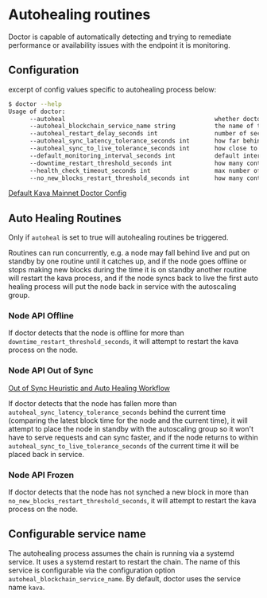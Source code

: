 # Autohealing routines

Doctor is capable of automatically detecting and trying to remediate performance or availability issues with the endpoint it is monitoring.

## Configuration

excerpt of config values specific to autohealing process below:

```bash
$ doctor --help
Usage of doctor:
      --autoheal                                          whether doctor should take active measures to attempt to heal the kava process (e.g. place on standby if it falls significantly behind live)
      --autoheal_blockchain_service_name string           the name of the systemd service running the blockchain. this is the service that gets restarted in the autoheal process (default "kava")
      --autoheal_restart_delay_seconds int                number of seconds autohealing routines will wait to restart the endpoint, effective from the last time it was restarted and over riding the values downtime_restart_threshold_seconds no_new_blocks_restart_threshold_seconds (default 2700)
      --autoheal_sync_latency_tolerance_seconds int       how far behind live the node is allowed to fall before autohealing actions are attempted (default 120)
      --autoheal_sync_to_live_tolerance_seconds int       how close to the current time the node must resync to before being considered in sync again (default 12)
      --default_monitoring_interval_seconds int           default interval doctor will use for the various monitoring routines (default 5)
      --downtime_restart_threshold_seconds int            how many continuous seconds the endpoint being monitored has to be offline or unresponsive before autohealing will be attempted (default 300)
      --health_check_timeout_seconds int                  max number of seconds doctor will wait for a health check response from the endpoint (default 10)
      --no_new_blocks_restart_threshold_seconds int       how many continuous seconds the endpoint being monitored has not produce a new bloc before autohealing will be attempted (default 300)
```

[Default Kava Mainnet Doctor Config](./https://github.com/Kava-Labs/infrastructure/blob/master/ansible/roles/ops/templates/doctor-config.json)

## Auto Healing Routines

Only if `autoheal` is set to true will autohealing routines be triggered.

Routines can run concurrently, e.g. a node may fall behind live and put on standby by one routine until it catches up, and if the node goes offline or stops making new blocks during the time it is on standby another routine will restart the kava process, and if the node syncs back to live the first auto healing process will put the node back in service with the autoscaling group.

### Node API Offline

If doctor detects that the node is offline for more than `downtime_restart_threshold_seconds`, it will attempt to restart the kava process on the node.

### Node API Out of Sync

[Out of Sync Heuristic and Auto Healing Workflow](./docs/imgs/doctor-out-of-sync-heuristic-auto-healing-workflow.jpg)

If doctor detects that the node has fallen more than `autoheal_sync_latency_tolerance_seconds` behind the current time (comparing the latest block time for the node and the current time), it will attempt to place the node in standby with the autoscaling group so it won't have to serve requests and can sync faster, and if the node returns to within `autoheal_sync_to_live_tolerance_seconds` of the current time it will be placed back in service.

### Node API Frozen

If doctor detects that the node has not synched a new block in more than `no_new_blocks_restart_threshold_seconds`, it will attempt to restart the kava process on the node.

## Configurable service name

The autohealing process assumes the chain is running via a systemd service. It uses a systemd restart to restart the chain. The name of this service is configurable via the configuration option `autoheal_blockchain_service_name`. By default, doctor uses the service name `kava`.
